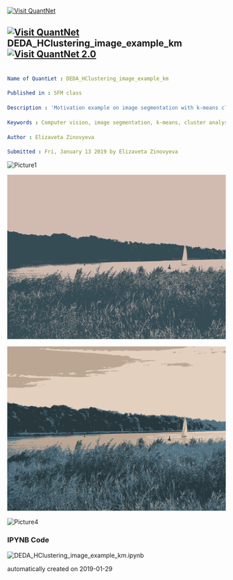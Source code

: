 [<img src="https://github.com/QuantLet/Styleguide-and-FAQ/blob/master/pictures/banner.png" width="888" alt="Visit QuantNet">](http://quantlet.de/)

## [<img src="https://github.com/QuantLet/Styleguide-and-FAQ/blob/master/pictures/qloqo.png" alt="Visit QuantNet">](http://quantlet.de/) **DEDA_HClustering_image_example_km** [<img src="https://github.com/QuantLet/Styleguide-and-FAQ/blob/master/pictures/QN2.png" width="60" alt="Visit QuantNet 2.0">](http://quantlet.de/)

```yaml

Name of QuantLet : DEDA_HClustering_image_example_km

Published in : SFM class

Description : 'Motivation example on image segmentation with k-means clustering'

Keywords : Computer vision, image segmentation, k-means, cluster analysis

Author : Elizaveta Zinovyeva

Submitted : Fri, January 13 2019 by Elizaveta Zinovyeva

```

![Picture1](image_segm_k=12.png)

![Picture2](image_segm_k=2.png)

![Picture3](image_segm_k=4.png)

![Picture4](image_segm_k=8.png)

### IPYNB Code

![DEDA_HClustering_image_example_km.ipynb](DEDA_HClustering_image_example_km.ipynb)


automatically created on 2019-01-29